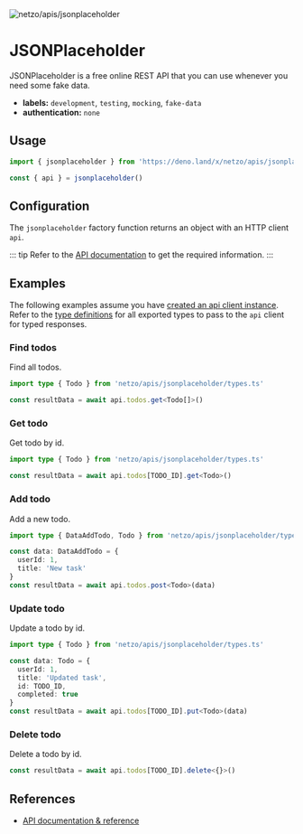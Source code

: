 <img src="https://raw.githubusercontent.com/netzo/netzo/main/assets/apis/jsonplaceholder.svg" alt="netzo/apis/jsonplaceholder" class="mb-5 w-75px">

# JSONPlaceholder

JSONPlaceholder is a free online REST API that you can use whenever you need some fake data.

- **labels:** `development`, `testing`, `mocking`, `fake-data`
- **authentication:** `none`

## Usage

```ts
import { jsonplaceholder } from 'https://deno.land/x/netzo/apis/jsonplaceholder/mod.ts'

const { api } = jsonplaceholder()
```

## Configuration

The `jsonplaceholder` factory function returns an object with an HTTP client `api`.

::: tip Refer to the [API documentation](https://jsonplaceholder.typicode.com/guide/) to get the required information.
:::

## Examples

The following examples assume you have [created an api client instance](#usage). Refer to the [type definitions](https://deno.land/x/netzo/apis/jsonplaceholder/types.ts) for all exported types to pass to the `api` client for typed responses.

### Find todos

Find all todos.

```ts
import type { Todo } from 'netzo/apis/jsonplaceholder/types.ts'

const resultData = await api.todos.get<Todo[]>()
```

### Get todo

Get todo by id.

```ts
import type { Todo } from 'netzo/apis/jsonplaceholder/types.ts'

const resultData = await api.todos[TODO_ID].get<Todo>()
```

### Add todo

Add a new todo.

```ts
import type { DataAddTodo, Todo } from 'netzo/apis/jsonplaceholder/types.ts'

const data: DataAddTodo = {
  userId: 1,
  title: 'New task'
}
const resultData = await api.todos.post<Todo>(data)
```

### Update todo

Update a todo by id.

```ts
import type { Todo } from 'netzo/apis/jsonplaceholder/types.ts'

const data: Todo = {
  userId: 1,
  title: 'Updated task',
  id: TODO_ID,
  completed: true
}
const resultData = await api.todos[TODO_ID].put<Todo>(data)
```

### Delete todo

Delete a todo by id.

```ts
const resultData = await api.todos[TODO_ID].delete<{}>()
```

## References

- [API documentation & reference](https://jsonplaceholder.typicode.com/guide/)

